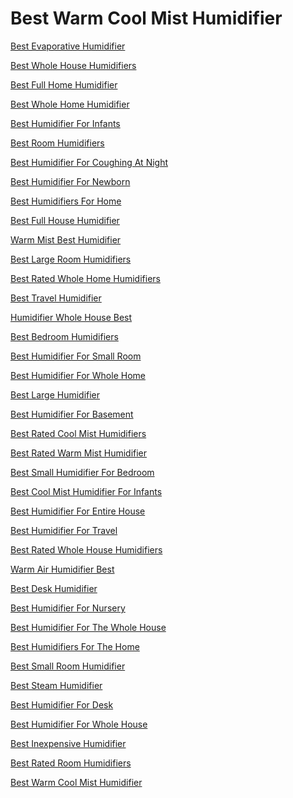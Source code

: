 <h1>Best Warm Cool Mist Humidifier</h1><p><a href="post/best-evaporative-humidifier.md">Best Evaporative Humidifier</a></p>
<p><a href="post/best-whole-house-humidifiers.md">Best Whole House Humidifiers</a></p>
<p><a href="post/best-full-home-humidifier.md">Best Full Home Humidifier</a></p>
<p><a href="post/best-whole-home-humidifier.md">Best Whole Home Humidifier</a></p>
<p><a href="post/best-humidifier-for-infants.md">Best Humidifier For Infants</a></p>
<p><a href="post/Best-Room-Humidifiers.md">Best Room Humidifiers</a></p>
<p><a href="post/Best-Humidifier-For-Coughing-At-Night.md">Best Humidifier For Coughing At Night</a></p>
<p><a href="post/Best-Humidifier-For-Newborn.md">Best Humidifier For Newborn</a></p>
<p><a href="post/Best-Humidifiers-For-Home.md">Best Humidifiers For Home</a></p>
<p><a href="post/Best-Full-House-Humidifier.md">Best Full House Humidifier</a></p>
<p><a href="post/Warm-Mist-Best-Humidifier.md">Warm Mist Best Humidifier</a></p>
<p><a href="post/Best-Large-Room-Humidifiers.md">Best Large Room Humidifiers</a></p>
<p><a href="post/Best-Rated-Whole-Home-Humidifiers.md">Best Rated Whole Home Humidifiers</a></p>
<p><a href="post/Best-Travel-Humidifier.md">Best Travel Humidifier</a></p>
<p><a href="post/Humidifier-Whole-House-Best.md">Humidifier Whole House Best</a></p>
<p><a href="post/Best-Bedroom-Humidifiers.md">Best Bedroom Humidifiers</a></p>
<p><a href="post/Best-Humidifier-For-Small-Room.md">Best Humidifier For Small Room</a></p>
<p><a href="post/Best-Humidifier-For-Whole-Home.md">Best Humidifier For Whole Home</a></p>
<p><a href="post/Best-Large-Humidifier.md">Best Large Humidifier</a></p>
<p><a href="post/Best-Humidifier-For-Basement.md">Best Humidifier For Basement</a></p>
<p><a href="post/Best-Rated-Cool-Mist-Humidifiers.md">Best Rated Cool Mist Humidifiers</a></p>
<p><a href="post/Best-Rated-Warm-Mist-Humidifier.md">Best Rated Warm Mist Humidifier</a></p>
<p><a href="post/Best-Small-Humidifier-For-Bedroom.md">Best Small Humidifier For Bedroom</a></p>
<p><a href="post/Best-Cool-Mist-Humidifier-For-Infants.md">Best Cool Mist Humidifier For Infants</a></p>
<p><a href="post/Best-Humidifiers-For-Entire-House:.md">Best Humidifier For Entire House</a></p>
<p><a href="post/Best-Humidifier-For-Travel.md">Best Humidifier For Travel</a></p>
<p><a href="post/Best-Rated-Whole-House-Humidifiers.md">Best Rated Whole House Humidifiers</a></p>
<p><a href="post/Warm-Air-Humidifier-Best.md">Warm Air Humidifier Best</a></p>
<p><a href="post/Best-Desk-Humidifier.md">Best Desk Humidifier</a></p>
<p><a href="post/Best-Humidifier-For-Nursery.md">Best Humidifier For Nursery</a></p>
<p><a href="post/Best-Humidifier-For-The-Whole-House.md">Best Humidifier For The Whole House</a></p>
<p><a href="post/Best-Humidifiers-For-The-Home.md">Best Humidifiers For The Home</a></p>
<p><a href="post/Best-Small-Room-Humidifier.md">Best Small Room Humidifier</a></p>
<p><a href="post/Best-Steam-Humidifier.md">Best Steam Humidifier</a></p>
<p><a href="post/Best-Humidifier-For-Desk.md">Best Humidifier For Desk</a></p>
<p><a href="post/Best-Humidifier-For-Whole-House.md">Best Humidifier For Whole House</a></p>
<p><a href="post/Best-Inexpensive-Humidifier.md">Best Inexpensive Humidifier</a></p>
<p><a href="post/Best-Rated-Room-Humidifiers.md">Best Rated Room Humidifiers</a></p>
<p><a href="post/Best-Warm-Cool-Mist-Humidifier.md">Best Warm Cool Mist Humidifier</a></p>
